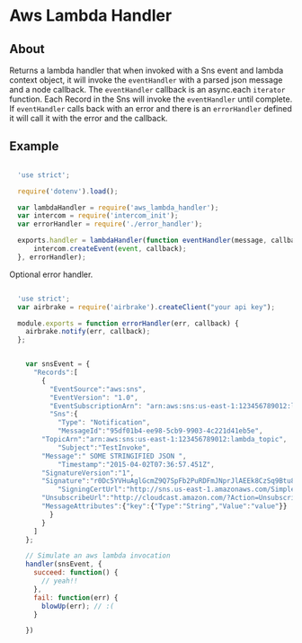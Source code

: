 Aws Lambda Handler
====================

About
--------------
Returns a lambda handler that when invoked with a Sns event and lambda context object, it will invoke the `eventHandler` with a parsed json message and a node callback. The `eventHandler` callback is an async.each `iterator` function. Each Record in the Sns will invoke the `eventHandler` until complete. If `eventHandler` calls back with an error and there is an `errorHandler` defined it will call it with the error and the callback.

Example
--------------

```js

  'use strict';

  require('dotenv').load();

  var lambdaHandler = require('aws_lambda_handler');
  var intercom = require('intercom_init');
  var errorHandler = require('./error_handler');

  exports.handler = lambdaHandler(function eventHandler(message, callback) {
      intercom.createEvent(event, callback);
  }, errorHandler);

```

Optional error handler.

```js

  'use strict';
  var airbrake = require('airbrake').createClient("your api key");

  module.exports = function errorHandler(err, callback) {
    airbrake.notify(err, callback);
  };

```



```js

    var snsEvent = {
      "Records":[
        {
          "EventSource":"aws:sns",
          "EventVersion": "1.0",
          "EventSubscriptionArn": "arn:aws:sns:us-east-1:123456789012:lambda_topic:0b6941c3-f04d-4d3e-a66d-b1df00e1e381",
          "Sns":{
            "Type": "Notification",
            "MessageId":"95df01b4-ee98-5cb9-9903-4c221d41eb5e",
        "TopicArn":"arn:aws:sns:us-east-1:123456789012:lambda_topic",
            "Subject":"TestInvoke",
        "Message":" SOME STRINGIFIED JSON ",
            "Timestamp":"2015-04-02T07:36:57.451Z",
        "SignatureVersion":"1",
        "Signature":"r0Dc5YVHuAglGcmZ9Q7SpFb2PuRDFmJNprJlAEEk8CzSq9Btu8U7dxOu++uU",
            "SigningCertUrl":"http://sns.us-east-1.amazonaws.com/SimpleNotificationService-d6d679a1d18e95c2f9ffcf11f4f9e198.pem",
        "UnsubscribeUrl":"http://cloudcast.amazon.com/?Action=Unsubscribe&SubscriptionArn=arn:aws:sns:us-east-1:123456789012:example_topic:0b6941c3-f04d-4d3e-a66d-b1df00e1e381",
        "MessageAttributes":{"key":{"Type":"String","Value":"value"}}
          }
        }
      ]
    };

    // Simulate an aws lambda invocation
    handler(snsEvent, {
      succeed: function() {
        // yeah!!
      },
      fail: function(err) {
        blowUp(err); // :(        
      }

    })


```
